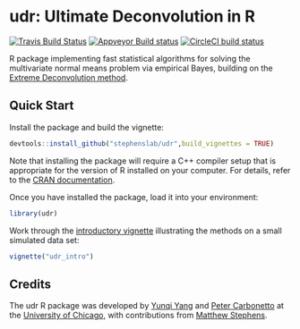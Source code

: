 # udr: Ultimate Deconvolution in R

[![Travis Build Status](https://travis-ci.com/stephenslab/udr.svg?branch=master)](https://travis-ci.com/stephenslab/udr)
[![Appveyor Build status](https://ci.appveyor.com/api/projects/status/2nrg0agal5ei7uet?svg=true)](https://ci.appveyor.com/project/pcarbo/udr)
[![CircleCI build status](https://circleci.com/gh/stephenslab/udr.svg?style=svg)](https://circleci.com/gh/stephenslab/udr)

R package implementing fast statistical algorithms for solving the
multivariate normal means problem via empirical Bayes, building on
the [Extreme Deconvolution method][ed].

## Quick Start

Install the package and build the vignette:

```R
devtools::install_github("stephenslab/udr",build_vignettes = TRUE)
```

Note that installing the package will require a C++ compiler setup
that is appropriate for the version of R installed on your
computer. For details, refer to the [CRAN documentation][cran].

Once you have installed the package, load it into your environment:

```R
library(udr)
```

Work through the [introductory vignette][intro-vignette] illustrating
the methods on a small simulated data set:

```R
vignette("udr_intro")
```

## Credits

The udr R package was developed by [Yunqi Yang][yunqi] and
[Peter Carbonetto][peter] at the [University of Chicago][uchicago],
with contributions from [Matthew Stephens][matthew].

[ed]: https://github.com/jobovy/extreme-deconvolution
[cran]: https://cran.r-project.org
[uchicago]: https://www.uchicago.edu
[yunqi]: https://github.com/Nicholeyang0215
[peter]: https://pcarbo.github.io
[matthew]: http://stephenslab.uchicago.edu
[intro-vignette]: https://stephenslab.github.io/udr/articles/udr_intro.html
